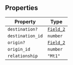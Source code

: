 ## Properties

| Property                                     | Type                    |
| -------------------------------------------- | ----------------------- |
| <a id="destination"></a> `destination?`      | [`Field_2`](Field_2.md) |
| <a id="destination_id"></a> `destination_id` | `number`                |
| <a id="origin"></a> `origin?`                | [`Field_2`](Field_2.md) |
| <a id="origin_id"></a> `origin_id`           | `number`                |
| <a id="relationship"></a> `relationship`     | `"Mt1"`                 |
